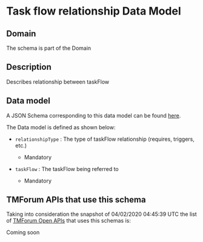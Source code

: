 # Task flow relationship Data Model

## Domain

The  schema is part of the  Domain

## Description

Describes relationship between taskFlow

## Data model

A JSON Schema corresponding to this data model can be found
[here](https://github.com/tmforum-rand/schemas/blob/candidates/Common/TaskFlowRelationship.schema.json).

The Data model is defined as shown below:
- `relationshipType` : The type of taskFlow relationship (requires, triggers, etc.)

  - Mandatory

- `taskFlow` : The taskFlow being referred to

  - Mandatory





## TMForum APIs that use this schema

Taking into consideration the snapshot of 04/02/2020 04:45:39 UTC the list of [TMForum Open APIs](https://www.tmforum.org/open-apis/) that uses this schemas is:

Coming soon